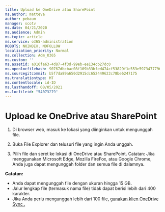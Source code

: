 ```yaml
---
title: Upload ke OneDrive atau SharePoint
ms.author: matteva
author: pebaum
manager: scotv
ms.date: 04/21/2020
ms.audience: Admin
ms.topic: article
ms.service: o365-administration
ROBOTS: NOINDEX, NOFOLLOW
localization_priority: Normal
ms.collection: Adm_O365
ms.custom: ''
ms.assetid: a016fa63-4d87-4f3d-99eb-ee134cb27dc0
ms.openlocfilehash: 90767dbcbac08f109b33bfed474cf53829f1e553e5973477796b951acf5c8d28
ms.sourcegitcommit: b5f7da89a650d2915dc652449623c78be6247175
ms.translationtype: MT
ms.contentlocale: id-ID
ms.lasthandoff: 08/05/2021
ms.locfileid: "54073279"
---
```

# <a name="upload-files-to-onedrive-or-sharepoint"></a>Upload ke OneDrive atau SharePoint

1. Di browser web, masuk ke lokasi yang diinginkan untuk mengunggah file.
    
2. Buka File Explorer dan telusuri file yang ingin Anda unggah.
    
3. Pilih file dan seret ke lokasi di OneDrive atau SharePoint. Catatan: Jika menggunakan Microsoft Edge, Mozilla FireFox, atau Google Chrome, Anda juga dapat mengunggah folder dan semua file di dalamnya.
    
**Catatan:**
- Anda dapat mengunggah file dengan ukuran hingga 15 GB. 
- Jalur lengkap file (termasuk nama file) tidak dapat berisi lebih dari 400 karakter. 
- Jika Anda perlu mengunggah lebih dari 100 file, [gunakan klien OneDrive Sync .](https://go.microsoft.com/fwlink/?linkid=866427) 
  

